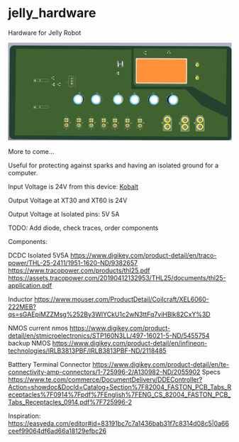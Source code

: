 # jelly_hardware
Hardware for Jelly Robot

![3dview](/pictures/3dview.png)



More to come...



Useful for protecting against sparks and having an isolated ground for a computer.



Input Voltage is 24V from this device: [Kobalt](https://www.lowes.com/pd/Kobalt-24-Volt-1-5-Amp-Hours-Lithium-Power-Tool-Battery/1000090833)



Output Voltage at XT30 and XT60 is 24V

Output Voltage at Isolated pins: 5V 5A



TODO: Add diode, check traces, order components

Components:

DCDC Isolated 5V5A
https://www.digikey.com/product-detail/en/traco-power/THL-25-2411/1951-1620-ND/9382657
https://www.tracopower.com/products/thl25.pdf
https://assets.tracopower.com/20190412132953/THL25/documents/thl25-application.pdf


Inductor
https://www.mouser.com/ProductDetail/Coilcraft/XEL6060-222MEB?qs=sGAEpiMZZMsg%252By3WlYCkU1c2wN3ttFq7viHBlk82CxY%3D

NMOS
current nmos https://www.digikey.com/product-detail/en/stmicroelectronics/STP160N3LL/497-16021-5-ND/5455754
backup NMOS https://www.digikey.com/product-detail/en/infineon-technologies/IRLB3813PBF/IRLB3813PBF-ND/2118485

Batttery Terminal Connector
https://www.digikey.com/product-detail/en/te-connectivity-amp-connectors/1-725996-2/A130982-ND/2055902
Specs https://www.te.com/commerce/DocumentDelivery/DDEController?Action=showdoc&DocId=Catalog+Section%7F82004_FASTON_PCB_Tabs_Receptacles%7F0914%7Fpdf%7FEnglish%7FENG_CS_82004_FASTON_PCB_Tabs_Receptacles_0914.pdf%7F725996-2

Inspiration: https://easyeda.com/editor#id=83191bc7c7a1436bab31f7c8314d08c5|0a66ceef99064df6ad66a18129efbc26

